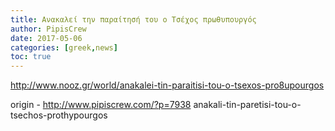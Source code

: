 ```yaml
---
title: Ανακαλεί την παραίτησή του ο Τσέχος πρωθυπουργός
author: PipisCrew
date: 2017-05-06
categories: [greek,news]
toc: true
---
```


http://www.nooz.gr/world/anakalei-tin-paraitisi-tou-o-tsexos-pro8upourgos

origin - http://www.pipiscrew.com/?p=7938 anakali-tin-paretisi-tou-o-tsechos-prothypourgos